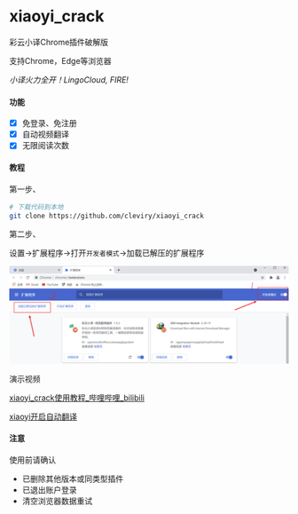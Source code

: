 # xiaoyi_crack
彩云小译Chrome插件破解版</br>

支持Chrome，Edge等浏览器</br>

*小译火力全开！LingoCloud, FIRE!*

#### 功能

- [x] 免登录、免注册
- [x] 自动视频翻译
- [x] 无限阅读次数

#### 教程

第一步、</br>

```bash
# 下载代码到本地
git clone https://github.com/cleviry/xiaoyi_crack
```

第二步、</br>

设置->扩展程序->打开`开发者模式`->加载已解压的扩展程序</br>

![image-20210429134137022](image-20210429134137022.png)

演示视频

[xiaoyi_crack使用教程_哔哩哔哩_bilibili](https://www.bilibili.com/video/BV14u411z77X/)

[xiaoyi开启自动翻译](https://www.bilibili.com/video/BV1zR4y1F7pU?from=search&seid=16637276319221217704&spm_id_from=333.337.0.0)

#### 注意

使用前请确认
- 已删除其他版本或同类型插件
- 已退出账户登录
- 清空浏览器数据重试

